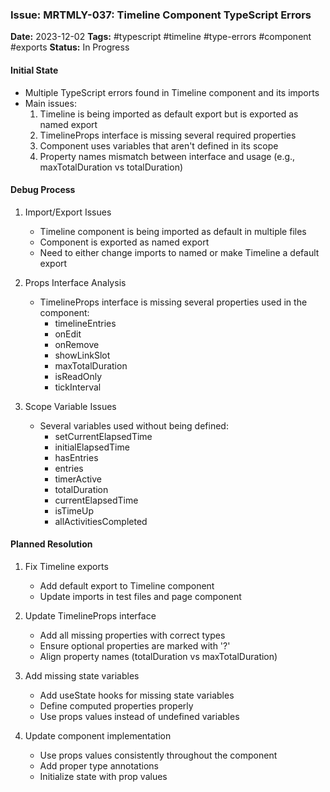 ### Issue: MRTMLY-037: Timeline Component TypeScript Errors
**Date:** 2023-12-02
**Tags:** #typescript #timeline #type-errors #component #exports
**Status:** In Progress

#### Initial State
- Multiple TypeScript errors found in Timeline component and its imports
- Main issues:
  1. Timeline is being imported as default export but is exported as named export
  2. TimelineProps interface is missing several required properties
  3. Component uses variables that aren't defined in its scope
  4. Property names mismatch between interface and usage (e.g., maxTotalDuration vs totalDuration)

#### Debug Process
1. Import/Export Issues
   - Timeline component is being imported as default in multiple files
   - Component is exported as named export
   - Need to either change imports to named or make Timeline a default export

2. Props Interface Analysis
   - TimelineProps interface is missing several properties used in the component:
     - timelineEntries
     - onEdit
     - onRemove
     - showLinkSlot
     - maxTotalDuration
     - isReadOnly
     - tickInterval

3. Scope Variable Issues
   - Several variables used without being defined:
     - setCurrentElapsedTime
     - initialElapsedTime
     - hasEntries
     - entries
     - timerActive
     - totalDuration
     - currentElapsedTime
     - isTimeUp
     - allActivitiesCompleted

#### Planned Resolution
1. Fix Timeline exports
   - Add default export to Timeline component
   - Update imports in test files and page component

2. Update TimelineProps interface
   - Add all missing properties with correct types
   - Ensure optional properties are marked with '?'
   - Align property names (totalDuration vs maxTotalDuration)

3. Add missing state variables
   - Add useState hooks for missing state variables
   - Define computed properties properly
   - Use props values instead of undefined variables

4. Update component implementation
   - Use props values consistently throughout the component
   - Add proper type annotations
   - Initialize state with prop values